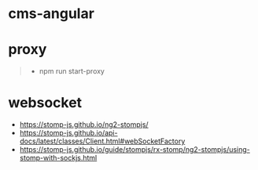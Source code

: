 cms-angular
===

# proxy
> - npm run start-proxy
> 
# websocket
- https://stomp-js.github.io/ng2-stompjs/
- https://stomp-js.github.io/api-docs/latest/classes/Client.html#webSocketFactory
- https://stomp-js.github.io/guide/stompjs/rx-stomp/ng2-stompjs/using-stomp-with-sockjs.html
